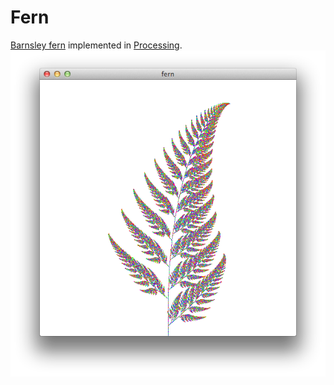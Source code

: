 # Fern
[Barnsley fern](https://en.wikipedia.org/wiki/Barnsley_fern) implemented in [Processing](http://processing.org).
![Fern](fern.png)